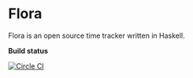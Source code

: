 # Flora

Flora is an open source time tracker written in Haskell.

**Build status**

[![Circle CI](https://circleci.com/gh/ggarciajr/flora.svg?style=svg)](https://circleci.com/gh/ggarciajr/flora)
